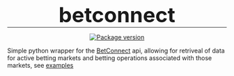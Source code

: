 <h1 align="center" style="font-size: 3rem; margin: -15px 0">
betconnect
</h1>

---

<div align="center">
<p>
<a href="https://pypi.python.org/pypi/betconnect">
    <img src="https://badge.fury.io/py/betconnect.svg" alt="Package version">
</a>
</p>
</div>

Simple python wrapper for the [BetConnect](https://developer.betconnect.com/) api, allowing for retriveal of data for active 
betting markets and betting operations associated with those markets, see [examples](https://github.com/betcode-org/betconnect/tree/master/examples)

